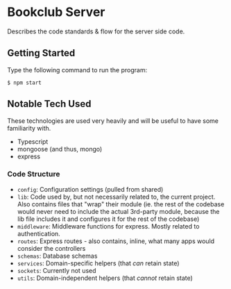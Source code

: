 # Bookclub Server

Describes the code standards & flow for the server side code.

## Getting Started

Type the following command to run the program:

    $ npm start

## Notable Tech Used

These technologies are used very heavily and will be useful to have some familiarity with.

- Typescript
- mongoose (and thus, mongo)
- express

### Code Structure

- `config`: Configuration settings (pulled from shared)
- `lib`: Code used by, but not necessarily related to, the current project. Also contains files that "wrap" their module (ie. the rest of the codebase would never need to include the actual 3rd-party module, because the lib file includes it and configures it for the rest of the codebase)
- `middleware`: Middleware functions for express. Mostly related to authentication.
- `routes`: Express routes - also contains, inline, what many apps would consider the controllers
- `schemas`: Database schemas
- `services`: Domain-specific helpers (that _can_ retain state)
- `sockets`: Currently not used
- `utils`: Domain-independent helpers (that _cannot_ retain state)